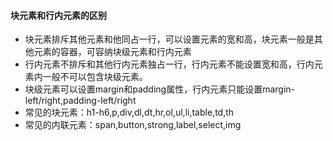 #### 块元素和行内元素的区别
* 块元素排斥其他元素和他同占一行，可以设置元素的宽和高，块元素一般是其他元素的容器，可容纳块级元素和行内元素
* 行内元素不排斥和其他行内元素独占一行，行内元素不能设置宽和高，行内元素内一般不可以包含块级元素。
* 块级元素可以设置margin和padding属性，行内元素只能设置margin-left/right,padding-left/right
* 常见的块元素：h1-h6,p,div,dl,dt,hr,ol,ul,li,table,td,th
* 常见的内联元素：span,button,strong,label,select,img
